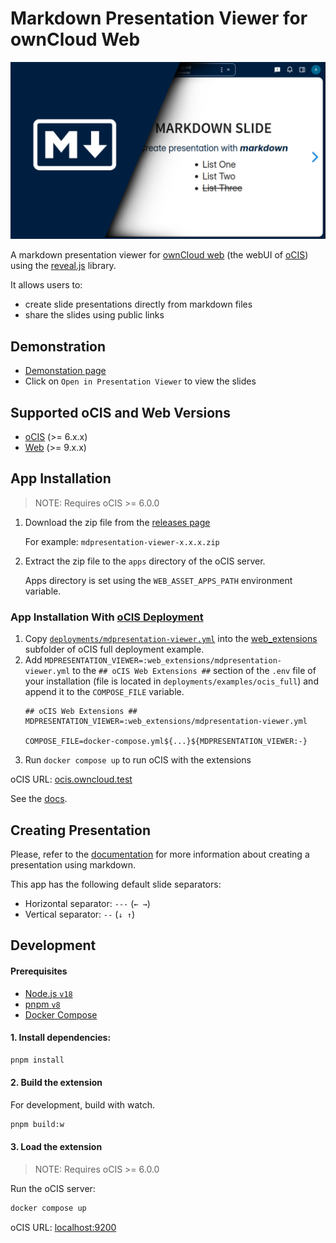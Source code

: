 # Markdown Presentation Viewer for ownCloud Web

![cover photo](./images/cover-large.png)

A markdown presentation viewer for [ownCloud web](https://github.com/owncloud/web/) (the webUI of [oCIS](https://github.com/owncloud/ocis/)) using the [reveal.js](https://revealjs.com/) library.

It allows users to:

- create slide presentations directly from markdown files
- share the slides using public links

## Demonstration

- [Demonstation page](https://ocis.in-nepal.de/com.github.jankaritech.mdpresentation-viewer/public/phDIUqntYOMSfcE/presentation.md)
- Click on `Open in Presentation Viewer` to view the slides

## Supported oCIS and Web Versions

- [oCIS](https://github.com/owncloud/ocis) (>= 6.x.x)
- [Web](https://nodejs.org/en/) (>= 9.x.x)

## App Installation

> NOTE: Requires oCIS >= 6.0.0

1. Download the zip file from the [releases page](https://github.com/JankariTech/web-app-presentation-viewer/releases)

   For example: `mdpresentation-viewer-x.x.x.zip`

2. Extract the zip file to the `apps` directory of the oCIS server.

   Apps directory is set using the `WEB_ASSET_APPS_PATH` environment variable.

### App Installation With [oCIS Deployment](https://github.com/owncloud/ocis/tree/master/deployments/examples/ocis_full)

1. Copy [`deployments/mdpresentation-viewer.yml`](./deployments/mdpresentation-viewer.yml) into the [web_extensions](https://github.com/owncloud/ocis/tree/master/deployments/examples/ocis_full/web_extensions)
subfolder of oCIS full deployment example.
2. Add `MDPRESENTATION_VIEWER=:web_extensions/mdpresentation-viewer.yml` to the `## oCIS Web Extensions ##` section of the `.env` file of your installation (file is located in `deployments/examples/ocis_full`) and append it to the `COMPOSE_FILE` variable.
    ```env
    ## oCIS Web Extensions ##
    MDPRESENTATION_VIEWER=:web_extensions/mdpresentation-viewer.yml
    
    COMPOSE_FILE=docker-compose.yml${...}${MDPRESENTATION_VIEWER:-}
    ```
3. Run `docker compose up` to run oCIS with the extensions

  oCIS URL: [ocis.owncloud.test](https://ocis.owncloud.test)

  See the [docs](https://github.com/owncloud/ocis/tree/master/deployments/examples/ocis_full).

## Creating Presentation

Please, refer to the [documentation](https://revealjs.com/markdown/) for more information about creating a presentation using markdown.

This app has the following default slide separators:

- Horizontal separator: `---` (`← →`)
- Vertical separator: `--` (`↓ ↑`)

## Development

#### Prerequisites

- [Node.js `v18`](https://nodejs.org/en/)
- [pnpm `v8`](https://pnpm.io/)
- [Docker Compose](https://docs.docker.com/compose/)

#### 1. Install dependencies:

```bash
pnpm install
```

#### 2. Build the extension

For development, build with watch.

```bash
pnpm build:w
```

#### 3. Load the extension

> NOTE: Requires oCIS >= 6.0.0

Run the oCIS server:

```bash
docker compose up
```

oCIS URL: [localhost:9200](https://localhost:9200)
